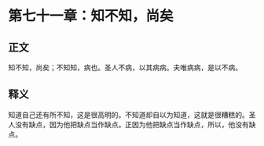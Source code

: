 # 第七十一章：知不知，尚矣

## 正文
知不知，尚矣；不知知，病也。圣人不病，以其病病。夫唯病病，是以不病。

## 释义
知道自己还有所不知，这是很高明的。不知道却自以为知道，这就是很糟糕的。圣人没有缺点，因为他把缺点当作缺点。正因为他把缺点当作缺点，所以，他没有缺点。